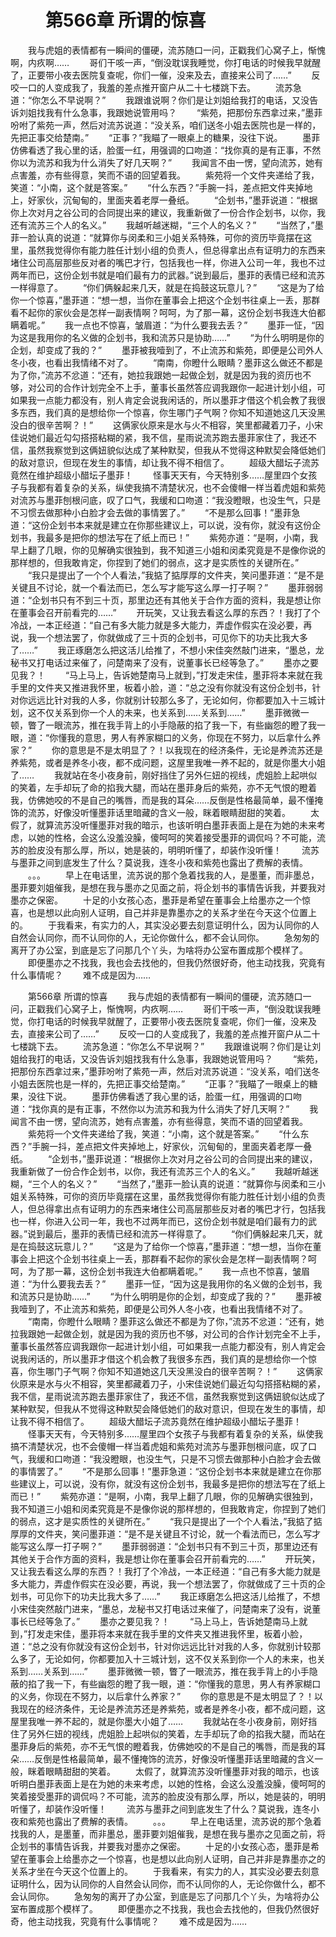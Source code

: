 # 　　第566章 所谓的惊喜
　　我与虎姐的表情都有一瞬间的僵硬，流苏随口一问，正戳我们心窝子上，惭愧啊，内疚啊……
　　哥们干咳一声，“倒没耽误我睡觉，你打电话的时候我早就醒了，正要带小夜去医院复查呢，你们一催，没来及去，直接来公司了……”
　　反咬一口的人变成我了，我羞的差点推开窗户从二十七楼跳下去。
　　流苏急道：“你怎么不早说啊？”
　　我跟谁说啊？你们是让刘姐给我打的电话，又没告诉刘姐找我有什么急事，我跟她说管用吗？
　　“紫苑，把那份东西拿过来，”墨菲吩咐了紫苑一声，然后对流苏说道：“没关系，咱们送冬小姐去医院也是一样的，先把正事交给楚南。”
　　“正事？”我瞄了一眼桌上的糖果，没往下说。
　　墨菲仿佛看透了我心里的话，脸蛋一红，用强调的口吻道：“找你真的是有正事，不然你以为流苏和我为什么消失了好几天啊？”
　　我闻言不由一愣，望向流苏，她有点害羞，亦有些得意，笑而不语的回望着我。
　　紫苑将一个文件夹递给了我，笑道：“小南，这个就是答案。”
　　“什么东西？”手腕一抖，差点把文件夹掉地上，好家伙，沉甸甸的，里面夹着老厚一叠纸。
　　“企划书，”墨菲说道：“根据你上次对月之谷公司的合同提出来的建议，我重新做了一份合作企划书，以你，我还有流苏三个人的名义。”
　　我越听越迷糊，“三个人的名义？”
　　“当然了，”墨菲一脸认真的说道：“就算你与闵柔和三小姐关系特殊，可你的资历毕竟摆在这里，虽然我觉得你有能力胜任计划小组的负责人，但总得拿出点有证明力的东西来堵住公司高层那些反对者的嘴巴才行，包括我也一样，你进入公司一年，我也不过两年而已，这份企划书就是咱们最有力的武器。”说到最后，墨菲的表情已经和流苏一样得意了。
　　“你们俩躲起来几天，就是在捣鼓这玩意儿？”
　　“这是为了给你一个惊喜，”墨菲道：“想一想，当你在董事会上把这个企划书往桌上一丢，那群看不起你的家伙会是怎样一副表情啊？呵呵，为了那一幕，这份企划书我连大伯都瞒着呢。”
　　我一点也不惊喜，皱眉道：“为什么要我去丢？”
　　墨菲一怔，“因为这是我用你的名义做的企划书，我和流苏只是协助……”
　　“为什么明明是你的企划，却变成了我的？”
　　墨菲被我噎到了，不止流苏和紫苑，即便是公司外人冬小夜，也看出我情绪不对了。
　　“南南，你瞪什么眼睛？墨菲这么做还不都是为了你，”流苏不忿道：“还有，她拉我跟她一起做企划，就是因为我的资历也不够，对公司的合作计划完全不上手，董事长虽然答应调我跟你一起进计划小组，可如果我一点能力都没有，别人肯定会说我闲话的，所以墨菲才借这个机会教了我很多东西，我们真的是想给你一个惊喜，你生哪门子气啊？你知不知道她这几天没黑没白的很辛苦啊？！”
　　这俩家伙原来是水与火不相容，笑里都藏着刀子，小宋佳说她们最近勾勾搭搭粘糊的紧，我不信，星雨说流苏跑去墨菲家住了，我还不信，虽然我察觉到这俩妞貌似达成了某种默契，但我从不觉得这种默契会降低她们的敌对意识，但现在发生的事情，却让我不得不相信了。
　　超级大醋坛子流苏竟然在维护超级小醋坛子墨菲！
　　怪事天天有，今天特别多……屋里四个女孩子与我都有着复杂的关系，纵使我搞不清楚状况，也不会傻帽一样当着虎姐和紫苑对流苏与墨菲刨根问底，叹了口气，我缓和口吻道：“我没瞪眼，也没生气，只是不习惯去做那种小白脸才会去做的事情罢了。”
　　“不是那么回事！”墨菲急道：“这份企划书本来就是建立在你那些建议上，可以说，没有你，就没有这份企划书，我最多是把你的想法写在了纸上而已！”
　　紫苑亦道：“是啊，小南，我早上翻了几眼，你的见解确实很独到，我不知道三小姐和闵柔究竟是不是像你说的那样想的，但我敢肯定，你捏到了她们的弱点，这才是实质性的关键所在。”
　　“我只是提出了一个个人看法，”我掂了掂厚厚的文件夹，笑问墨菲道：“是不是关键且不讨论，就一个看法而已，怎么写才能写这么厚一打子啊？”
　　墨菲弱弱道：“企划书只有不到三十页，那里边还有其他关于合作方面的资料，我是想让你在董事会召开前看完的……”
　　开玩笑，又让我去看这么厚的东西？！我打了个冷战，一本正经道：“自己有多大能力就是多大能力，弄虚作假实在没必要，再说，我一个想法罢了，你就做成了三十页的企划书，可见你下的功夫比我大多了……”
　　我正琢磨怎么把这活儿给推了，不想小宋佳突然敲门进来，“墨总，龙秘书又打电话过来催了，问楚南来了没有，说董事长已经等急了。”
　　墨亦之要见我？！
　　“马上马上，告诉她楚南马上就到，”打发走宋佳，墨菲将本来就在我手里的文件夹又推进我怀里，板着小脸，道：“总之没有你就没有这份企划书，针对你远远比针对我的人多，你就别计较那么多了，无论如何，你都要加入十三城计划，这不仅关系到你一个人的未来，也关系到……关系到……”
　　墨菲微微一顿，瞥了一眼流苏，推在我手背上的小手隐蔽的掐了我一下，有些幽怨的瞪了我一眼，道：“你懂我的意思，男人有养家糊口的义务，你现在不努力，以后拿什么养家？”
　　你的意思是不是太明显了？！以我现在的经济条件，无论是养流苏还是养紫苑，或者是养冬小夜，都不成问题，这屋里我唯一养不起的，就是你墨大小姐了……
　　我就站在冬小夜身前，刚好挡住了另外仨妞的视线，虎姐脸上起哄似的笑着，左手却玩了命的掐我大腿，而站在墨菲身后的紫苑，亦不无气恨的瞪着我，仿佛她咬的不是自己的嘴唇，而是我的耳朵……反倒是性格最简单，最不懂掩饰的流苏，好像没听懂墨菲话里暗藏的含义一般，眯着眼睛甜甜的笑着。
　　太假了，就算流苏没听懂墨菲对我的暗示，也该听明白墨菲表面上是在为她的未来考虑，以她的性格，会这么没羞没臊，傻呵呵的笑着接受墨菲的调侃吗？不可能，流苏的脸皮没有那么厚，所以，她是装的，明明听懂了，却装作没听懂！
　　流苏与墨菲之间到底发生了什么？莫说我，连冬小夜和紫苑也露出了费解的表情。
　　。。。
　　早上在电话里，流苏说的那个急着找我的人，是墨董，而非墨总，墨菲要刘姐催我，是想在我与墨亦之见面之前，将企划书的事情告诉我，并要我对墨亦之保密。
　　十足的小女孩心态，墨菲是希望在董事会上给墨亦之一个惊喜，也是想以此向别人证明，自己并非是靠墨亦之的关系才坐在今天这个位置上的。
　　于我看来，有实力的人，其实没必要去刻意证明什么，因为认同你的人自然会认同你，而不认同你的人，无论你做什么，都不会认同你。
　　急匆匆的离开了办公室，到底是忘了问那几个丫头，为啥将办公室布置成那个模样了。
　　即便墨亦之不找我，我也会去找他的，但我仍然很好奇，他主动找我，究竟有什么事情呢？
　　难不成是因为……

　　第566章 所谓的惊喜
　　我与虎姐的表情都有一瞬间的僵硬，流苏随口一问，正戳我们心窝子上，惭愧啊，内疚啊……
　　哥们干咳一声，“倒没耽误我睡觉，你打电话的时候我早就醒了，正要带小夜去医院复查呢，你们一催，没来及去，直接来公司了……”
　　反咬一口的人变成我了，我羞的差点推开窗户从二十七楼跳下去。
　　流苏急道：“你怎么不早说啊？”
　　我跟谁说啊？你们是让刘姐给我打的电话，又没告诉刘姐找我有什么急事，我跟她说管用吗？
　　“紫苑，把那份东西拿过来，”墨菲吩咐了紫苑一声，然后对流苏说道：“没关系，咱们送冬小姐去医院也是一样的，先把正事交给楚南。”
　　“正事？”我瞄了一眼桌上的糖果，没往下说。
　　墨菲仿佛看透了我心里的话，脸蛋一红，用强调的口吻道：“找你真的是有正事，不然你以为流苏和我为什么消失了好几天啊？”
　　我闻言不由一愣，望向流苏，她有点害羞，亦有些得意，笑而不语的回望着我。
　　紫苑将一个文件夹递给了我，笑道：“小南，这个就是答案。”
　　“什么东西？”手腕一抖，差点把文件夹掉地上，好家伙，沉甸甸的，里面夹着老厚一叠纸。
　　“企划书，”墨菲说道：“根据你上次对月之谷公司的合同提出来的建议，我重新做了一份合作企划书，以你，我还有流苏三个人的名义。”
　　我越听越迷糊，“三个人的名义？”
　　“当然了，”墨菲一脸认真的说道：“就算你与闵柔和三小姐关系特殊，可你的资历毕竟摆在这里，虽然我觉得你有能力胜任计划小组的负责人，但总得拿出点有证明力的东西来堵住公司高层那些反对者的嘴巴才行，包括我也一样，你进入公司一年，我也不过两年而已，这份企划书就是咱们最有力的武器。”说到最后，墨菲的表情已经和流苏一样得意了。
　　“你们俩躲起来几天，就是在捣鼓这玩意儿？”
　　“这是为了给你一个惊喜，”墨菲道：“想一想，当你在董事会上把这个企划书往桌上一丢，那群看不起你的家伙会是怎样一副表情啊？呵呵，为了那一幕，这份企划书我连大伯都瞒着呢。”
　　我一点也不惊喜，皱眉道：“为什么要我去丢？”
　　墨菲一怔，“因为这是我用你的名义做的企划书，我和流苏只是协助……”
　　“为什么明明是你的企划，却变成了我的？”
　　墨菲被我噎到了，不止流苏和紫苑，即便是公司外人冬小夜，也看出我情绪不对了。
　　“南南，你瞪什么眼睛？墨菲这么做还不都是为了你，”流苏不忿道：“还有，她拉我跟她一起做企划，就是因为我的资历也不够，对公司的合作计划完全不上手，董事长虽然答应调我跟你一起进计划小组，可如果我一点能力都没有，别人肯定会说我闲话的，所以墨菲才借这个机会教了我很多东西，我们真的是想给你一个惊喜，你生哪门子气啊？你知不知道她这几天没黑没白的很辛苦啊？！”
　　这俩家伙原来是水与火不相容，笑里都藏着刀子，小宋佳说她们最近勾勾搭搭粘糊的紧，我不信，星雨说流苏跑去墨菲家住了，我还不信，虽然我察觉到这俩妞貌似达成了某种默契，但我从不觉得这种默契会降低她们的敌对意识，但现在发生的事情，却让我不得不相信了。
　　超级大醋坛子流苏竟然在维护超级小醋坛子墨菲！
　　怪事天天有，今天特别多……屋里四个女孩子与我都有着复杂的关系，纵使我搞不清楚状况，也不会傻帽一样当着虎姐和紫苑对流苏与墨菲刨根问底，叹了口气，我缓和口吻道：“我没瞪眼，也没生气，只是不习惯去做那种小白脸才会去做的事情罢了。”
　　“不是那么回事！”墨菲急道：“这份企划书本来就是建立在你那些建议上，可以说，没有你，就没有这份企划书，我最多是把你的想法写在了纸上而已！”
　　紫苑亦道：“是啊，小南，我早上翻了几眼，你的见解确实很独到，我不知道三小姐和闵柔究竟是不是像你说的那样想的，但我敢肯定，你捏到了她们的弱点，这才是实质性的关键所在。”
　　“我只是提出了一个个人看法，”我掂了掂厚厚的文件夹，笑问墨菲道：“是不是关键且不讨论，就一个看法而已，怎么写才能写这么厚一打子啊？”
　　墨菲弱弱道：“企划书只有不到三十页，那里边还有其他关于合作方面的资料，我是想让你在董事会召开前看完的……”
　　开玩笑，又让我去看这么厚的东西？！我打了个冷战，一本正经道：“自己有多大能力就是多大能力，弄虚作假实在没必要，再说，我一个想法罢了，你就做成了三十页的企划书，可见你下的功夫比我大多了……”
　　我正琢磨怎么把这活儿给推了，不想小宋佳突然敲门进来，“墨总，龙秘书又打电话过来催了，问楚南来了没有，说董事长已经等急了。”
　　墨亦之要见我？！
　　“马上马上，告诉她楚南马上就到，”打发走宋佳，墨菲将本来就在我手里的文件夹又推进我怀里，板着小脸，道：“总之没有你就没有这份企划书，针对你远远比针对我的人多，你就别计较那么多了，无论如何，你都要加入十三城计划，这不仅关系到你一个人的未来，也关系到……关系到……”
　　墨菲微微一顿，瞥了一眼流苏，推在我手背上的小手隐蔽的掐了我一下，有些幽怨的瞪了我一眼，道：“你懂我的意思，男人有养家糊口的义务，你现在不努力，以后拿什么养家？”
　　你的意思是不是太明显了？！以我现在的经济条件，无论是养流苏还是养紫苑，或者是养冬小夜，都不成问题，这屋里我唯一养不起的，就是你墨大小姐了……
　　我就站在冬小夜身前，刚好挡住了另外仨妞的视线，虎姐脸上起哄似的笑着，左手却玩了命的掐我大腿，而站在墨菲身后的紫苑，亦不无气恨的瞪着我，仿佛她咬的不是自己的嘴唇，而是我的耳朵……反倒是性格最简单，最不懂掩饰的流苏，好像没听懂墨菲话里暗藏的含义一般，眯着眼睛甜甜的笑着。
　　太假了，就算流苏没听懂墨菲对我的暗示，也该听明白墨菲表面上是在为她的未来考虑，以她的性格，会这么没羞没臊，傻呵呵的笑着接受墨菲的调侃吗？不可能，流苏的脸皮没有那么厚，所以，她是装的，明明听懂了，却装作没听懂！
　　流苏与墨菲之间到底发生了什么？莫说我，连冬小夜和紫苑也露出了费解的表情。
　　。。。
　　早上在电话里，流苏说的那个急着找我的人，是墨董，而非墨总，墨菲要刘姐催我，是想在我与墨亦之见面之前，将企划书的事情告诉我，并要我对墨亦之保密。
　　十足的小女孩心态，墨菲是希望在董事会上给墨亦之一个惊喜，也是想以此向别人证明，自己并非是靠墨亦之的关系才坐在今天这个位置上的。
　　于我看来，有实力的人，其实没必要去刻意证明什么，因为认同你的人自然会认同你，而不认同你的人，无论你做什么，都不会认同你。
　　急匆匆的离开了办公室，到底是忘了问那几个丫头，为啥将办公室布置成那个模样了。
　　即便墨亦之不找我，我也会去找他的，但我仍然很好奇，他主动找我，究竟有什么事情呢？
　　难不成是因为……
